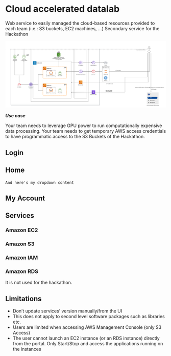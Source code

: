 # Cloud accelerated datalab

Web service to easily managed the cloud-based resources provided to each team (i.e.:  S3 buckets, EC2 machines, …)
Secondary service for the Hackathon


![Accelerated overview](img/accelerated_overview.png)

***Use case***

Your team needs to leverage GPU power to run computationally expensive data processing.
Your team needs  to get temporary AWS access credentials to have programmatic access to the S3 Buckets of the Hackathon.


## Login

## Home

```{dropdown} Here's my dropdown
And here's my dropdown content
```

## My Account

## Services 

### Amazon EC2

### Amazon S3

### Amazon IAM

### Amazon RDS

It is not used for the hackathon.

## Limitations

 - Don’t update services’ version manually/from the UI
 - This does not apply to second level software packages such as libraries etc.
 - Users are limited when accessing AWS Management Console (only S3 Access)
 - The user cannot launch an EC2 instance (or an RDS instance) directly from the portal. Only Start/Stop and access the applications running on the instances

